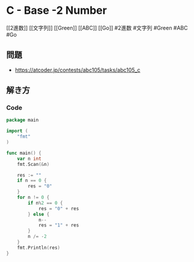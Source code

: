 # C - Base -2 Number
[[2進数]] [[文字列]] [[Green]] [[ABC]] [[Go]]
#2進数 #文字列 #Green #ABC #Go 

## 問題
- https://atcoder.jp/contests/abc105/tasks/abc105_c

## 解き方
### Code
```go
package main

import (
	"fmt"
)

func main() {
	var n int
	fmt.Scan(&n)

	res := ""
	if n == 0 {
		res = "0"
	}
	for n != 0 {
		if n%2 == 0 {
			res = "0" + res
		} else {
			n--
			res = "1" + res
		}
		n /= -2
	}
	fmt.Println(res)
}
```